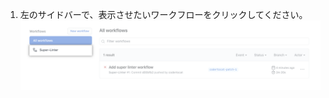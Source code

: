 1. 左のサイドバーで、表示させたいワークフローをクリックしてください。 ![左サイドバーのワークフローのリスト](/assets/images/help/repository/superlinter-workflow-sidebar.png)

